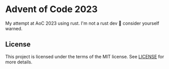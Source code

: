 # Advent of Code 2023

My attempt at AoC 2023 using rust. I'm not a rust dev 🦀 consider yourself warned.

## License

This project is licensed under the terms of the MIT license. See [LICENSE](LICENSE) for more details.
